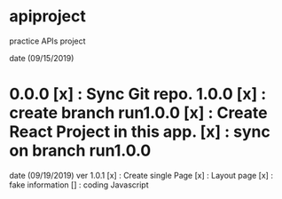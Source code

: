 # apiproject
practice APIs project

date (09/15/2019)

0.0.0 [x]       : Sync Git repo.
1.0.0 [x]       : create branch run1.0.0
[x]             : Create React Project in this app.
[x]             : sync on branch run1.0.0 
 ===============================================================================      

date (09/19/2019)
ver 1.0.1
[x]             : Create single Page
[x]             : Layout page
[x]             : fake information
[]              : coding Javascript



